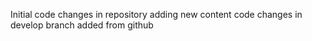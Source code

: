 Initial code changes in repository
adding new content
code changes in develop branch
added from github
